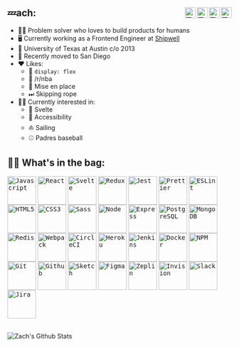 ## 💤ach: [<img align="right" alt="Zach | Soundcloud" height="24px" src="https://cdn.svgporn.com/logos/soundcloud.svg" />][soundcloud][<img align="right" alt="Zach | Facebook" height="24px" src="https://cdn.svgporn.com/logos/facebook.svg" />][facebook][<img align="right" alt="Zach | Twitter" height="24px" src="https://cdn.svgporn.com/logos/twitter.svg" />][twitter][<img align="right" alt="Zach | LinkedIn" height="24px" src="https://cdn.svgporn.com/logos/linkedin.svg" />][linkedin]

- 👷‍♂️ Problem solver who loves to build products for humans
- 🖥 Currently working as a Frontend Engineer at [Shipwell][shipwell]
- 🤘 University of Texas at Austin c/o 2013
- 🌴 Recently moved to San Diego
- ❤️ Likes:
  - 💪 `display: flex`
  - 🏀 /r/nba
  - 🍱 Mise en place
  - ⏭ Skipping rope
- 👨‍🎓 Currently interested in:
  - 💎 Svelte
  - 🦿 Accessibility
  - ⛵️ Sailing
  - ⚾️ Padres baseball



## 🏌️‍♂️ What's in the bag:

<p align="left">
<kbd><img align="center" alt="Javascript" width="64px" height="64px" src="https://cdn.svgporn.com/logos/javascript.svg" /></kbd>
<kbd><img align="center" alt="React" width="64px" height="64px" src="https://cdn.svgporn.com/logos/react.svg" /></kbd>
<kbd><img align="center" alt="Svelte" width="64px" height="64px" src="https://cdn.svgporn.com/logos/svelte-icon.svg" /></kbd>
<kbd><img align="center" alt="Redux" width="64px" height="64px" src="https://cdn.svgporn.com/logos/redux.svg" /></kbd>
<kbd><img align="center" alt="Jest" width="64px" height="64px" src="https://cdn.svgporn.com/logos/jest.svg" /></kbd>
<kbd><img align="center" alt="Prettier" width="64px" height="64px" src="https://cdn.svgporn.com/logos/prettier.svg" /></kbd>
<kbd><img align="center" alt="ESLint" width="64px" height="64px" src="https://cdn.svgporn.com/logos/eslint.svg" /></kbd>
<kbd><img align="center" alt="HTML5" width="64px" height="64px" src="https://cdn.svgporn.com/logos/html-5.svg" /></kbd>
<kbd><img align="center" alt="CSS3" width="64px" height="64px" src="https://cdn.svgporn.com/logos/css-3.svg" /></kbd>
<kbd><img align="center" alt="Sass" width="64px" height="64px" src="https://cdn.svgporn.com/logos/sass.svg" /></kbd>
<kbd><img align="center" alt="Node" width="64px" height="64px" src="https://cdn.svgporn.com/logos/nodejs-icon.svg" /></kbd>
<kbd><img align="center" alt="Express" width="64px" height="64px" src="https://cdn.svgporn.com/logos/express.svg" /></kbd>
<kbd><img align="center" alt="PostgreSQL" width="64px" height="64px" src="https://cdn.svgporn.com/logos/postgresql.svg" /></kbd>
<kbd><img align="center" alt="MongoDB" width="64px" height="64px" src="https://cdn.svgporn.com/logos/mongodb.svg" /></kbd>
<kbd><img align="center" alt="Redis" width="64px" height="64px" src="https://cdn.svgporn.com/logos/redis.svg" /></kbd>
<kbd><img align="center" alt="Webpack" width="64px" height="64px" src="https://cdn.svgporn.com/logos/webpack.svg" /></kbd>
<kbd><img align="center" alt="CircleCI" width="64px" height="64px" src="https://cdn.svgporn.com/logos/circleci.svg" /></kbd>
<kbd><img align="center" alt="Heroku" width="64px" height="64px" src="https://cdn.svgporn.com/logos/heroku-icon.svg" /></kbd>
<kbd><img align="center" alt="Jenkins" width="64px" height="64px" src="https://cdn.svgporn.com/logos/jenkins.svg" /></kbd>
<kbd><img align="center" alt="Docker" width="64px" height="64px" src="https://cdn.svgporn.com/logos/docker-icon.svg" /></kbd>
<kbd><img align="center" alt="NPM" width="64px" height="64px" src="https://cdn.svgporn.com/logos/npm.svg" /></kbd>
<kbd><img align="center" alt="Git" width="64px" height="64px" src="https://cdn.svgporn.com/logos/git.svg" /></kbd>
<kbd><img align="center" alt="Github" width="64px" height="64px" src="https://cdn.svgporn.com/logos/github-octocat.svg" /></kbd>
<kbd><img align="center" alt="Sketch" width="64px" height="64px" src="https://cdn.svgporn.com/logos/sketch.svg" /></kbd>
<kbd><img align="center" alt="Figma" width="64px" height="64px" src="https://cdn.svgporn.com/logos/figma.svg" /></kbd>
<kbd><img align="center" alt="Zeplin" width="64px" height="64px" src="https://cdn.svgporn.com/logos/zeplin.svg" /></kbd>
<kbd><img align="center" alt="Invision" width="64px" height="64px" src="https://cdn.svgporn.com/logos/invision.svg" /></kbd>
<kbd><img align="center" alt="Slack" width="64px" height="64px" src="https://cdn.svgporn.com/logos/slack-icon.svg" /></kbd>
<kbd><img align="center" alt="Jira" width="64px" height="64px" src="https://cdn.svgporn.com/logos/jira.svg" /></kbd>
</p>

<br/>


<img align="left" alt="Zach's Github Stats" src="https://github-readme-stats.vercel.app/api?username=zroyer&show_icons=true&hide_border=false&count_private=true&theme=buefy" />

[facebook]: https://www.facebook.com/zzzzzach
[twitter]: https://twitter.com/zzach2thefuture
[linkedin]: https://www.linkedin.com/in/zroyer/
[soundcloud]: https://www.soundcloud.com/laidback_zach
[shipwell]: https://shipwell.com/careers/
